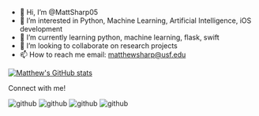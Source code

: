 - 👋 Hi, I’m @MattSharp05
- 👀 I’m interested in Python, Machine Learning, Artificial Intelligence, iOS development
- 🌱 I’m currently learning python, machine learning, flask, swift
- 💞️ I’m looking to collaborate on research projects
- 📫 How to reach me email: matthewsharp@usf.edu


[![Matthew's GitHub stats](https://github-readme-stats.vercel.app/api?username=MattSharp05)](https://github.com/MattSharp05/github-readme-stats)


Connect with me!

![github](https://img.shields.io/badge/GitHub-000000?style=for-the-badge&logo=GitHub&logoColor=white)
![github](https://img.shields.io/badge/Instagram-000000?style=for-the-badge&logo=Instagram&logoColor=pink)
![github](https://img.shields.io/badge/LinkedIn-000000?style=for-the-badge&logo=LinkedIn&logoColor=blue)
![github](https://img.shields.io/badge/Twitter-000000?style=for-the-badge&logo=Twitter&logoColor=blue)

